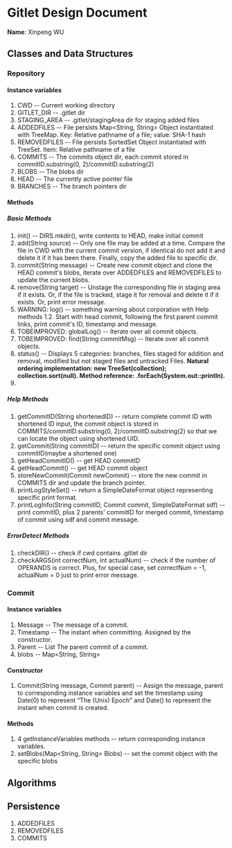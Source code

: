 # Gitlet Design Document

**Name**: Xinpeng WU

## Classes and Data Structures
### Repository

#### Instance variables

1. CWD -- Current working directory
2. GITLET_DIR -- .gitlet dir
3. STAGING_AREA -- .gitlet/stagingArea dir for staging added files
4. ADDEDFILES -- File persists Map<String, String> Object instantiated with TreeMap. Key: Relative pathname of a file; value: SHA-1 hash
5. REMOVEDFILES -- File persists SortedSet<String> Object instantiated with TreeSet. Item: Relative pathname of a file
6. COMMITS -- The commits object dir, each commit stored in commitID.substring(0, 2)/commitID.substring(2)
7. BLOBS -- The blobs dir
8. HEAD -- The currently active pointer file
9. BRANCHES -- The branch pointers dir

#### Methods
##### Basic Methods
1. init() -- DIRS.mkdir(), write contents to HEAD, make initial commit
2. add(String source) -- Only one file may be added at a time. Compare the file in CWD with the current commit version, if identical do not add it and delete it if it has been there. Finally, copy the added file to specific dir.
3. commit(String message) -- Create new commit object and clone the HEAD commit's blobs, iterate over ADDEDFILES and REMOVEDFILES to update the current blobs.
4. remove(String target) -- Unstage the corresponding file in staging area if it exists. Or, if the file is tracked, stage it for removal and delete it if it exists. Or, print error message.
5. WARNING: log() -- something warning about corporation with Help methods 1.2. Start with head commit, following the first parent commit links, print commit's ID, timestamp and message. 
6. TOBEIMPROVED: globalLog() -- Iterate over all commit objects.
7. TOBEIMPROVED: find(String commitMsg) -- Iterate over all commit objects.
8. status() -- Displays 5 categories: branches, files staged for addition and removal, modified but not staged files and untracked Files. **Natural ordering implementation: new TreeSet(collection); collection.sort(null). Method reference: .forEach(System.out::println).**
9.
##### Help Methods
1. getCommitID(String shortenedID) -- return complete commit ID with shortened ID input, the commit object is stored in COMMITS/commitID.substring(0, 2)/commitID.substring(2) so that we can locate the object using shortened UID.
2. getCommit(String commitID) -- return the specific commit object using commitID(maybe a shortened one)
3. getHeadCommitID() -- get HEAD commitID
4. getHeadCommit() -- get HEAD commit object
5. storeNewCommit(Commit newCommit) -- store the new commit in COMMITS dir and update the branch pointer.
6. printLogStyleSet() -- return a SimpleDateFormat object representing specific print format.
7. printLogInfo(String commitID, Commit commit, SimpleDateFormat sdf) -- print commitID, plus 2 parents' commitID for merged commit, timestamp of commit using sdf and commit message.
##### ErrorDetect Methods
1. checkDIR() -- check if cwd contains .gitlet dir
2. checkARGS(int correctNum, int actualNum) -- check if the number of OPERANDS is correct. Plus, for special case, set correctNum = -1, actualNum = 0 just to print error message.

### Commit

#### Instance variables

1. Message -- The message of a commit.
2. Timestamp -- The instant when committing. Assigned by the constructor.
3. Parent -- List<String> The parent commit of a commit.
4. blobs -- Map<String, String>

#### Constructor

1. Commit(String message, Commit parent) -- Assign the message, parent to corresponding instance variables and set the timestamp using Date(0) to represent “The (Unix) Epoch” and Date() to represent the instant when commit is created.

#### Methods

1. 4 getInstanceVariables methods -- return corresponding instance variables.
2. setBlobs(Map<String, String> Blobs) -- set the commit object with the specific blobs




## Algorithms

## Persistence
1. ADDEDFILES
2. REMOVEDFILES
3. COMMITS